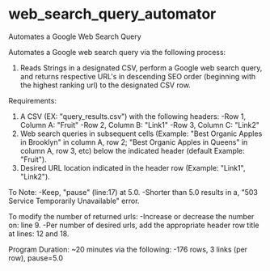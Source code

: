 # web_search_query_automator
Automates a Google Web Search Query

Automates a Google web search query via the following process:  
1. Reads Strings in a designated CSV, perform a Google web search query, and returns respective URL's in descending SEO order (beginning with the highest ranking url) to the designated CSV row.   

Requirements:
1. A CSV (EX: "query_results.csv") with the following headers:
  -Row 1, Column A: "Fruit"
  -Row 2, Column B: "Link1"
  -Row 3, Column C: "Link2"
2. Web search queries in subsequent cells (Example: "Best Organic Apples in Brooklyn" in column A, row 2; "Best Organic Apples in Queens" in column A, row 3, etc) below the indicated header (default Example: "Fruit").
3. Desired URL location indicated in the header row (Example: "Link1", "Link2").

To Note:
  -Keep, "pause" (line:17) at 5.0. 
  -Shorter than 5.0 results in a, "503 Service Temporarily Unavailable" error.

To modify the number of returned urls:
  -Increase or decrease the number on: line 9. 
  -Per number of desired urls, add the appropriate header row title at lines: 12 and 18.

Program Duration:
  ~20 minutes via the following:
      -176 rows, 3 links (per row), pause=5.0
